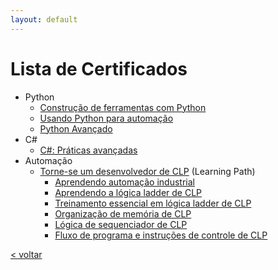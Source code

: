 ```yaml
---
layout: default
---
```


<!-- [< voltar](/) -->

# Lista de Certificados

- Python
    - [Construção de ferramentas com Python](./CertificateOfCompletion_Building%20Tools%20with%20Python.pdf)
    - [Usando Python para automação](./CertificateOfCompletion_Using%20Python%20for%20Automation.pdf)
    - [Python Avançado](./CertificateOfCompletion_Advanced%20Python.pdf)
- C#
    - [C#: Práticas avançadas](./CertificateOfCompletion_C%20Advanced%20Practices.pdf)
- Automação
    - [Torne-se um desenvolvedor de CLP](./CertificateOfCompletion_Become%20a%20PLC%20Developer.pdf) (Learning Path)
        - [Aprendendo automação industrial](./CertificateOfCompletion_Learning%20Industrial%20Automation.pdf)
        - [Aprendendo a lógica ladder de CLP](./CertificateOfCompletion_Learning%20PLC%20Ladder%20Logic.pdf)
        - [Treinamento essencial em lógica ladder de CLP](./CertificateOfCompletion_PLC%20Ladder%20Logic%20Essential%20Training.pdf)
        - [Organização de memória de CLP](./CertificateOfCompletion_PLC%20Memory%20Organization.pdf)
        - [Lógica de sequenciador de CLP](./CertificateOfCompletion_PLC%20Sequencer%20Logic.pdf)
        - [Fluxo de programa e instruções de controle de CLP](./CertificateOfCompletion_PLC%20Program%20Flow%20and%20Control%20Instructions.pdf)

[< voltar](/)